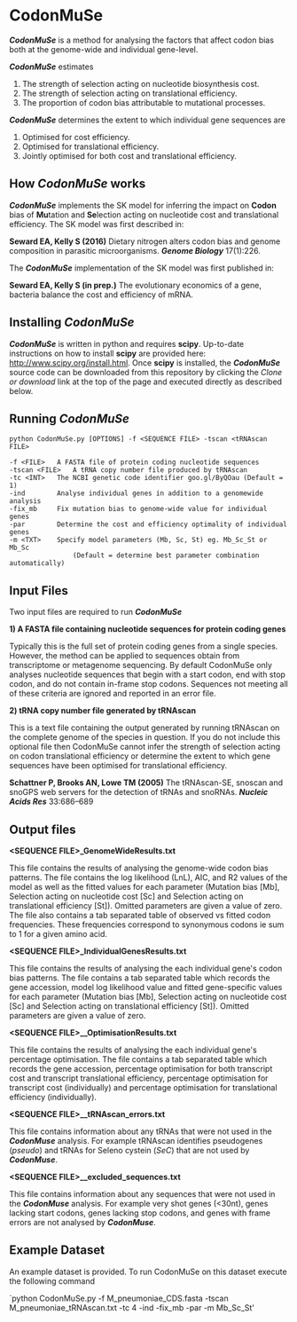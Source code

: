 # CodonMuSe
**_CodonMuSe_** is a method for analysing the factors that affect codon bias both at the genome-wide and individual gene-level. 

**_CodonMuSe_** estimates
1) The strength of selection acting on nucleotide biosynthesis cost.
2) The strength of selection acting on translational efficiency.
3) The proportion of codon bias attributable to mutational processes.

**_CodonMuSe_** determines the extent to which individual gene sequences are
1) Optimised for cost efficiency.
2) Optimised for translational efficiency.
3) Jointly optimised for both cost and translational efficiency.

## How _CodonMuSe_ works
**_CodonMuSe_** implements the SK model for inferring the impact on **Codon** bias of **Mu**tation and **Se**lection acting on nucleotide cost and translational efficiency. The SK model was first described in:

**Seward EA, Kelly S (2016)** Dietary nitrogen alters codon bias and genome composition in parasitic microorganisms. **_Genome Biology_** 17(1):226.

The **_CodonMuSe_** implementation of the SK model was first published in:

**Seward EA, Kelly S (in prep.)** The evolutionary economics of a gene, bacteria balance the cost and efficiency of mRNA.

## Installing _CodonMuSe_
**_CodonMuSe_** is written in python and requires **scipy**. Up-to-date instructions on how to install **scipy** are provided here: http://www.scipy.org/install.html. Once **scipy** is installed, the **_CodonMuSe_** source code can be downloaded from this repository by clicking the _Clone or download_ link at the top of the page and executed directly as described below.


## Running _CodonMuSe_

`python CodonMuSe.py [OPTIONS] -f <SEQUENCE FILE> -tscan <tRNAscan FILE>`

	-f <FILE>	A FASTA file of protein coding nucleotide sequences
	-tscan <FILE>	A tRNA copy number file produced by tRNAscan
	-tc <INT>	The NCBI genetic code identifier goo.gl/ByQOau (Default = 1)
	-ind		Analyse individual genes in addition to a genomewide analysis
	-fix_mb		Fix mutation bias to genome-wide value for individual genes
	-par 		Determine the cost and efficiency optimality of individual genes
	-m <TXT>	Specify model parameters (Mb, Sc, St) eg. Mb_Sc_St or Mb_Sc 
	                (Default = determine best parameter combination automatically)

## Input Files

Two input files are required to run **_CodonMuSe_** 

**1) A FASTA file containing nucleotide sequences for protein coding genes**

Typically this is the full set of protein coding genes from a single species. However, the method can be applied to sequences obtain from transcriptome or metagenome sequencing. By default CodonMuSe only analyses nucleotide sequences that begin with a start codon, end with stop codon, and do not contain in-frame stop codons. Sequences not meeting all of these criteria are ignored and reported in an error file.

**2) tRNA copy number file generated by tRNAscan**

This is a text file containing the output generated by running tRNAscan on the complete genome of the species in question. If you do not include this optional file then CodonMuSe cannot infer the strength of selection acting on codon translational efficiency or determine the extent to which gene sequences have been optimised for translational efficiency.

**Schattner P, Brooks AN, Lowe TM (2005)** The tRNAscan-SE, snoscan and snoGPS web servers for the detection of tRNAs and snoRNAs. **_Nucleic Acids Res_** 33:686–689


## Output files

**\<SEQUENCE FILE\>\_GenomeWideResults.txt** 

This file contains the results of analysing the genome-wide codon bias patterns. The file contains the log likelihood (LnL), AIC, and R2 values of the model as well as the fitted values for each parameter (Mutation bias [Mb], Selection acting on nucleotide cost [Sc] and Selection acting on translational efficiency [St]). Omitted parameters are given a value of zero. The file also contains a tab separated table of observed vs fitted codon frequencies. These frequencies correspond to synonymous codons ie sum to 1 for a given amino acid.

**\<SEQUENCE FILE\>\_IndividualGenesResults.txt**

This file contains the results of analysing the each individual gene's codon bias patterns. The file contains a tab separated table which records the gene accession, model log likelihood value and fitted gene-specific values for each parameter (Mutation bias [Mb], Selection acting on nucleotide cost [Sc] and Selection acting on translational efficiency [St]). Omitted parameters are given a value of zero.

**\<SEQUENCE FILE\>__OptimisationResults.txt**

This file contains the results of analysing the each individual gene's percentage optimisation. The file contains a tab separated table which records the gene accession, percentage optimisation for both transcript cost and transcript translational efficiency, percentage optimisation for transcript cost (individually) and percentage optimisation for translational efficiency (individually). 

**\<SEQUENCE FILE\>__tRNAscan_errors.txt**

This file contains information about any tRNAs that were not used in the **_CodonMuse_** analysis. For example tRNAscan identifies pseudogenes (_pseudo_) and tRNAs for Seleno cystein (_SeC_) that are not used by **_CodonMuse_**.

**\<SEQUENCE FILE\>__excluded_sequences.txt**

This file contains information about any sequences that were not used in the **_CodonMuse_** analysis. For example very shot genes (\<30nt), genes lacking start codons, genes lacking stop codons, and genes with frame errors are not analysed by **_CodonMuse_**.

## Example Dataset

An example dataset is provided. To run CodonMuSe on this dataset execute the following command

`python CodonMuSe.py -f M_pneumoniae_CDS.fasta -tscan M_pneumoniae_tRNAscan.txt -tc 4 -ind -fix_mb -par -m Mb_Sc_St'

